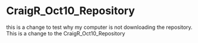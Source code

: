 # CraigR_Oct10_Repository

this is a change to test why my computer is not downloading the repository.
This is a change to the CraigR_Oct10_Repository
